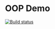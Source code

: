 # OOP Demo

[![Build status](https://ci.appveyor.com/api/projects/status/6gs9ust8ow8855f7?svg=true)](https://ci.appveyor.com/project/DmitriyAg1967/oop)